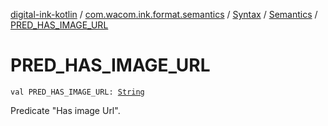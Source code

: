 [digital-ink-kotlin](../../../index.md) / [com.wacom.ink.format.semantics](../../index.md) / [Syntax](../index.md) / [Semantics](index.md) / [PRED_HAS_IMAGE_URL](./-p-r-e-d_-h-a-s_-i-m-a-g-e_-u-r-l.md)

# PRED_HAS_IMAGE_URL

`val PRED_HAS_IMAGE_URL: `[`String`](https://kotlinlang.org/api/latest/jvm/stdlib/kotlin/-string/index.html)

Predicate "Has image Url".

